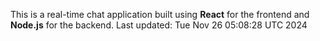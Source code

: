 This is a real-time chat application built using **React** for the frontend and **Node.js** for the backend.
Last updated: Tue Nov 26 05:08:28 UTC 2024
